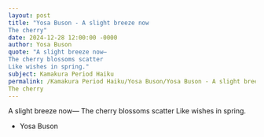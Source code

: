 ```yaml
---
layout: post
title: "Yosa Buson - A slight breeze now
The cherry"
date: 2024-12-28 12:00:00 -0000
author: Yosa Buson
quote: "A slight breeze now—
The cherry blossoms scatter
Like wishes in spring."
subject: Kamakura Period Haiku
permalink: /Kamakura Period Haiku/Yosa Buson/Yosa Buson - A slight breeze now
The cherry
---
```


A slight breeze now—
The cherry blossoms scatter
Like wishes in spring.

- Yosa Buson
